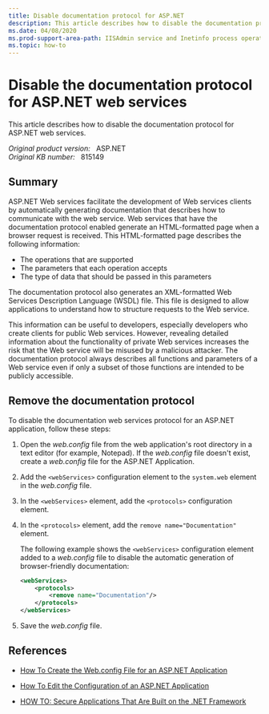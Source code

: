 ```yaml
---
title: Disable documentation protocol for ASP.NET
description: This article describes how to disable the documentation protocol for ASP.NET web services.
ms.date: 04/08/2020
ms.prod-support-area-path: IISAdmin service and Inetinfo process operation
ms.topic: how-to
---
```

# Disable the documentation protocol for ASP.NET web services

This article describes how to disable the documentation protocol for ASP.NET web services.

_Original product version:_ &nbsp; ASP.NET  
_Original KB number:_ &nbsp; 815149

## Summary

ASP.NET Web services facilitate the development of Web services clients by automatically generating documentation that describes how to communicate with the web service. Web services that have the documentation protocol enabled generate an HTML-formatted page when a browser request is received. This HTML-formatted page describes the following information:

- The operations that are supported
- The parameters that each operation accepts
- The type of data that should be passed in this parameters

The documentation protocol also generates an XML-formatted Web Services Description Language (WSDL) file. This file is designed to allow applications to understand how to structure requests to the Web service.

This information can be useful to developers, especially developers who create clients for public Web services. However, revealing detailed information about the functionality of private Web services increases the risk that the Web service will be misused by a malicious attacker. The documentation protocol always describes all functions and parameters of a Web service even if only a subset of those functions are intended to be publicly accessible.

## Remove the documentation protocol

To disable the documentation web services protocol for an ASP.NET application, follow these steps:

1. Open the *web.config* file from the web application's root directory in a text editor (for example, Notepad). If the *web.config* file doesn't exist, create a *web.config* file for the ASP.NET Application.
2. Add the `<webServices>` configuration element to the `system.web` element in the *web.config* file.
3. In the `<webServices>` element, add the `<protocols>` configuration element.
4. In the `<protocols>` element, add the `remove name="Documentation"` element.

    The following example shows the `<webServices>` configuration element added to a *web.config* file to disable the automatic generation of browser-friendly documentation:

    ```xml
    <webServices>
        <protocols>
            <remove name="Documentation"/>
        </protocols>
    </webServices>
    ```

5. Save the *web.config* file.

## References

- [How To Create the Web.config File for an ASP.NET Application](https://support.microsoft.com/help/815179)

- [How To Edit the Configuration of an ASP.NET Application](https://support.microsoft.com/help/815178)

- [HOW TO: Secure Applications That Are Built on the .NET Framework](https://support.microsoft.com/help/818014)
